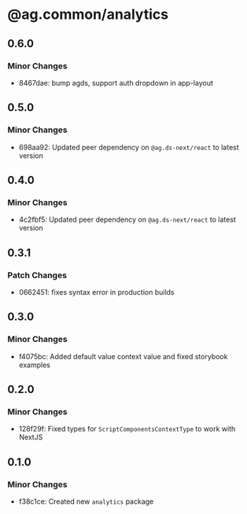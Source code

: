 # @ag.common/analytics

## 0.6.0

### Minor Changes

- 8467dae: bump agds, support auth dropdown in app-layout

## 0.5.0

### Minor Changes

- 698aa92: Updated peer dependency on `@ag.ds-next/react` to latest version

## 0.4.0

### Minor Changes

- 4c2fbf5: Updated peer dependency on `@ag.ds-next/react` to latest version

## 0.3.1

### Patch Changes

- 0662451: fixes syntax error in production builds

## 0.3.0

### Minor Changes

- f4075bc: Added default value context value and fixed storybook examples

## 0.2.0

### Minor Changes

- 128f29f: Fixed types for `ScriptComponentsContextType` to work with NextJS

## 0.1.0

### Minor Changes

- f38c1ce: Created new `analytics` package
